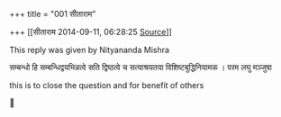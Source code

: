 +++
title = "001 सीताराम"

+++
[[सीताराम	2014-09-11, 06:28:25 [Source](https://groups.google.com/g/samskrita/c/2jsQpzQ2QJA)]]



This reply was given by Nityananda Mishra

सम्बन्धो हि सम्बन्धिद्वयभिन्नत्वे सति द्विष्ठत्वे च सत्याश्रयतया विशिष्टबुद्धिनियामक । परम लघु मञ्जुषा



this is to close the question and for benefit of others



